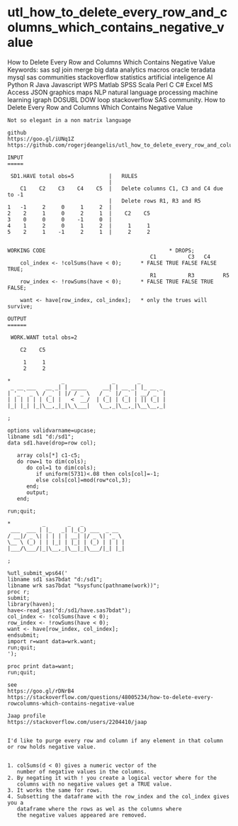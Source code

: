# utl_how_to_delete_every_row_and_columns_which_contains_negative_value
How to Delete Every Row and Columns Which Contains Negative Value Keywords: sas sql join merge big data analytics macros oracle teradata mysql sas communities stackoverflow statistics artificial inteligence AI Python R Java Javascript WPS Matlab SPSS Scala Perl C C# Excel MS Access JSON graphics maps NLP natural language processing machine learning igraph DOSUBL DOW loop stackoverflow SAS community.
    How to Delete Every Row and Columns Which Contains Negative Value

    Not so elegant in a non matrix language

    github
    https://goo.gl/iUNq1Z
    https://github.com/rogerjdeangelis/utl_how_to_delete_every_row_and_columns_which_contains_negative_value

    INPUT
    =====

     SD1.HAVE total obs=5           |   RULES
                                    |
        C1    C2    C3    C4    C5  |   Delete columns C1, C3 and C4 due to -1
                                    |   Delete rows R1, R3 and R5
    1   -1     2     0     1     2  |
    2    2     1     0     2     1  |    C2    C5
    3    0     0     0    -1     0  |
    4    1     2     0     1     2  |     1     1
    5    2     1    -1     2     1  |     2     2


    WORKING CODE                                       * DROPS;
                                                 C1          C3   C4
        col_index <- !colSums(have < 0);      * FALSE TRUE FALSE FALSE TRUE;
                                                 R1          R3         R5
        row_index <- !rowSums(have < 0);      * FALSE TRUE FALSE TRUE  FALSE;

        want <- have[row_index, col_index];   * only the trues will survive;

    OUTPUT
    ======

     WORK.WANT total obs=2

        C2    C5

         1     1
         2     2

    *                _               _       _
     _ __ ___   __ _| | _____     __| | __ _| |_ __ _
    | '_ ` _ \ / _` | |/ / _ \   / _` |/ _` | __/ _` |
    | | | | | | (_| |   <  __/  | (_| | (_| | || (_| |
    |_| |_| |_|\__,_|_|\_\___|   \__,_|\__,_|\__\__,_|

    ;

    options validvarname=upcase;
    libname sd1 "d:/sd1";
    data sd1.have(drop=row col);

       array cols[*] c1-c5;
       do row=1 to dim(cols);
          do col=1 to dim(cols);
             if uniform(5731)<.08 then cols[col]=-1;
             else cols[col]=mod(row*col,3);
          end;
          output;
       end;

    run;quit;

    *          _       _   _
     ___  ___ | |_   _| |_(_) ___  _ __
    / __|/ _ \| | | | | __| |/ _ \| '_ \
    \__ \ (_) | | |_| | |_| | (_) | | | |
    |___/\___/|_|\__,_|\__|_|\___/|_| |_|

    ;

    %utl_submit_wps64('
    libname sd1 sas7bdat "d:/sd1";
    libname wrk sas7bdat "%sysfunc(pathname(work))";
    proc r;
    submit;
    library(haven);
    have<-read_sas("d:/sd1/have.sas7bdat");
    col_index <- !colSums(have < 0);
    row_index <- !rowSums(have < 0);
    want <- have[row_index, col_index];
    endsubmit;
    import r=want data=wrk.want;
    run;quit;
    ');

    proc print data=want;
    run;quit;

    see
    https://goo.gl/rDNrB4
    https://stackoverflow.com/questions/48005234/how-to-delete-every-rowcolumns-which-contains-negative-value

    Jaap profile
    https://stackoverflow.com/users/2204410/jaap


    I'd like to purge every row and column if any element in that column or row holds negative value.


    1. colSums(d < 0) gives a numeric vector of the
       number of negative values in the columns.
    2. By negating it with ! you create a logical vector where for the
       columns with no negative values get a TRUE value.
    3. It works the same for rows.
    4. Subsetting the dataframe with the row_index and the col_index gives you a
       dataframe where the rows as wel as the columns where
       the negative values appeared are removed.


